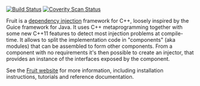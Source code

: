
[![Build Status](https://travis-ci.org/google/fruit.svg?branch=master)](https://travis-ci.org/google/fruit)
[![Coverity Scan Status](https://scan.coverity.com/projects/8486/badge.svg)](https://scan.coverity.com/projects/google-fruit)

Fruit is a [dependency injection](http://en.wikipedia.org/wiki/Dependency_injection) framework for C++, loosely inspired by the Guice framework for Java. It uses C++ metaprogramming together with some new C++11 features to detect most injection problems at compile-time.
It allows to split the implementation code in "components" (aka modules) that can be assembled to form other components.
From a component with no requirements it's then possible to create an injector, that provides an instance of the interfaces exposed by the component.

See the [Fruit website](https://sites.google.com/site/fruitlib) for more information, including installation instructions, tutorials and reference documentation.
